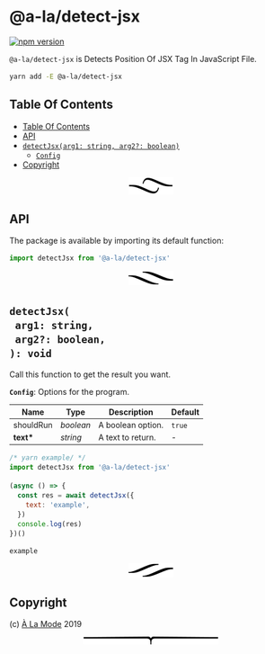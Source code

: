 # @a-la/detect-jsx

[![npm version](https://badge.fury.io/js/@a-la/detect-jsx.svg)](https://npmjs.org/package/@a-la/detect-jsx)

`@a-la/detect-jsx` is Detects Position Of JSX Tag In JavaScript File.

```sh
yarn add -E @a-la/detect-jsx
```

## Table Of Contents

- [Table Of Contents](#table-of-contents)
- [API](#api)
- [`detectJsx(arg1: string, arg2?: boolean)`](#mynewpackagearg1-stringarg2-boolean-void)
  * [`Config`](#type-config)
- [Copyright](#copyright)

<p align="center"><a href="#table-of-contents"><img src=".documentary/section-breaks/0.svg?sanitize=true"></a></p>

## API

The package is available by importing its default function:

```js
import detectJsx from '@a-la/detect-jsx'
```

<p align="center"><a href="#table-of-contents"><img src=".documentary/section-breaks/1.svg?sanitize=true"></a></p>

## `detectJsx(`<br/>&nbsp;&nbsp;`arg1: string,`<br/>&nbsp;&nbsp;`arg2?: boolean,`<br/>`): void`

Call this function to get the result you want.

__<a name="type-config">`Config`</a>__: Options for the program.

|   Name    |   Type    |    Description    | Default |
| --------- | --------- | ----------------- | ------- |
| shouldRun | _boolean_ | A boolean option. | `true`  |
| __text*__ | _string_  | A text to return. | -       |

```js
/* yarn example/ */
import detectJsx from '@a-la/detect-jsx'

(async () => {
  const res = await detectJsx({
    text: 'example',
  })
  console.log(res)
})()
```
```
example
```

<p align="center"><a href="#table-of-contents"><img src=".documentary/section-breaks/2.svg?sanitize=true"></a></p>

## Copyright

(c) [À La Mode][1] 2019

[1]: https://alamode.cc

<p align="center"><a href="#table-of-contents"><img src=".documentary/section-breaks/-1.svg?sanitize=true"></a></p>
